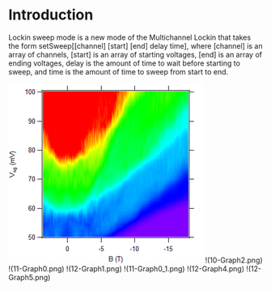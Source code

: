# Introduction
Lockin sweep mode is a new mode of the Multichannel Lockin that takes the form setSweep[[channel] [start] [end] delay time], where [channel] is an array of channels, [start] is an array of starting voltages, [end] is an array of ending voltages, delay is the amount of time to wait before starting to sweep, and time is the amount of time to sweep from start to end.

![](10-Graph0.png)
!(10-Graph2.png)
!(11-Graph0.png)
!(12-Graph1.png)
!(11-Graph0_1.png)
!(12-Graph4.png)
!(12-Graph5.png)
